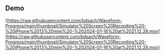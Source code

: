 ## Demo

![https://raw.githubusercontent.com/bdsach/Waveform-Progress/main/thumbnail/Simulator%20Screen%20Recording%20-%20iPhone%2013%20mini%20-%202024-01-16%20at%2021.12.28.mov](https://raw.githubusercontent.com/bdsach/Waveform-Progress/main/thumbnail/Simulator%20Screen%20Recording%20-%20iPhone%2013%20mini%20-%202024-01-16%20at%2021.12.28.mov)
